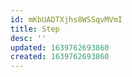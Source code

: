 ```yaml
---
id: mKbUADTXjhs8WSSqvMVmI
title: Step
desc: ''
updated: 1639762693860
created: 1639762693860
---
```


